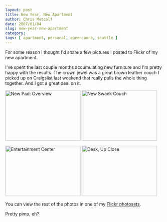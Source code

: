 ```yaml
---
layout: post
title: New Year, New Apartment
author: Chris Metcalf
date: 2007/01/04
slug: new-year-new-apartment
category: 
tags: [ apartment, personal, queen-anne, seattle ]
---
```


For some reason I thought I'd share a few pictures I posted to Flickr of my new apartment.

I've spent the last couple months accumulating new furniture and I'm pretty happy with the results. The crown jewel was a great brown leather couch I picked up on Craigslist last weekend that really pulls the whole thing together. And I got a great deal on it.

<a href="http://www.flickr.com/photos/chrismetcalf/342205556/" class="tt-flickr"><img src="http://farm1.static.flickr.com/166/342205556_a414d2b352_m.jpg" alt="New Pad: Overview" border="0" height="160" width="240" /></a> <a href="http://www.flickr.com/photos/chrismetcalf/342205438/" class="tt-flickr"><img src="http://farm1.static.flickr.com/155/342205438_5d8f5b7113_m.jpg" alt="New Swank Couch" border="0" height="160" width="240" /></a>

<a href="http://www.flickr.com/photos/chrismetcalf/342205318/" class="tt-flickr"><img src="http://farm1.static.flickr.com/163/342205318_b443e25fa7_m.jpg" alt="Entertainment Center" border="0" height="160" width="240" /></a> <a href="http://www.flickr.com/photos/chrismetcalf/342205207/" class="tt-flickr"><img src="http://farm1.static.flickr.com/147/342205207_c95cbba1ca_m.jpg" alt="Desk, Up Close" border="0" height="160" width="240" /></a>

You can view the rest of the photos in one of my <a href="http://www.flickr.com/photos/chrismetcalf/sets/72157594453735948/">Flickr photosets</a>.

Pretty pimp, eh?
